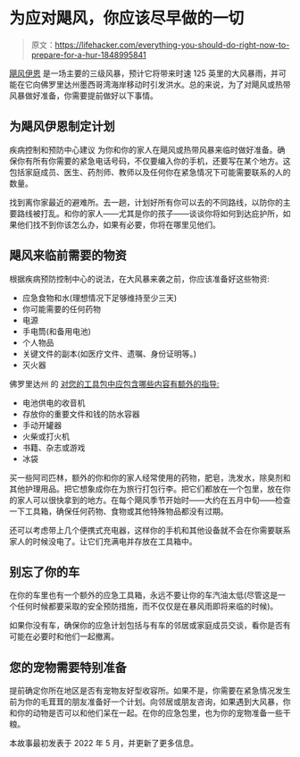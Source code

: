 # 为应对飓风，你应该尽早做的一切

> 原文：<https://lifehacker.com/everything-you-should-do-right-now-to-prepare-for-a-hur-1848995841>

[飓风伊恩](https://www.nhc.noaa.gov/refresh/graphics_at4+shtml/042148.shtml?inundation) 是一场主要的三级风暴，预计它将带来时速 125 英里的大风暴雨，并可能在它向佛罗里达州墨西哥湾海岸移动时引发洪水。总的来说，为了对飓风或热带风暴做好准备，你需要提前做好以下事情。



## **为飓风伊恩制定计划**

疾病控制和预防中心建议 为你和你的家人在飓风或热带风暴来临时做好准备。确保你有所有你需要的紧急电话号码，不仅要编入你的手机，还要写在某个地方。这包括家庭成员、医生、药剂师、教师以及任何你在紧急情况下可能需要联系的人的数量。

找到离你家最近的避难所。去一趟，计划好所有你可以去的不同路线，以防你的主要路线被打乱。和你的家人——尤其是你的孩子——谈谈你将如何到达庇护所，如果他们找不到你该怎么办，如果有必要，你将在哪里见他们。

## **飓风来临前需要的物资**

根据疾病预防控制中心的说法，在大风暴来袭之前，你应该准备好这些物资:

*   应急食物和水(理想情况下足够维持至少三天)
*   你可能需要的任何药物
*   电源
*   手电筒(和备用电池)
*   个人物品
*   关键文件的副本(如医疗文件、遗嘱、身份证明等。)
*   灭火器

佛罗里达州 的 [对您的工具包中应包含哪些内容有额外的指导:](https://www.stateofflorida.com/articles/hurricane-preparedness-guide/)

*   电池供电的收音机
*   存放你的重要文件和钱的防水容器
*   手动开罐器
*   火柴或打火机
*   书籍、杂志或游戏
*   冰袋

买一些阿司匹林，额外的你和你的家人经常使用的药物，肥皂，洗发水，除臭剂和其他护理用品。把它想象成你在为旅行打包行李。把它们都放在一个包里，放在你的家人可以很快拿到的地方。在每个飓风季节开始时——大约在五月中旬——检查一下工具箱，确保任何药物、食物或其他特殊物品都没有过期。

还可以考虑带上几个便携式充电器，这样你的手机和其他设备就不会在你需要联系家人的时候没电了。让它们充满电并存放在工具箱中。

## **别忘了你的车**

在你的车里也有一个额外的应急工具箱，永远不要让你的车汽油太低(尽管这是一个任何时候都要采取的安全预防措施，而不仅仅是在暴风雨即将来临的时候)。

如果你没有车，确保你的应急计划包括与有车的邻居或家庭成员交谈，看你是否有可能在必要时和他们一起撤离。

## **您的宠物需要特别准备**

提前确定你所在地区是否有宠物友好型收容所。如果不是，你需要在紧急情况发生前为你的毛茸茸的朋友准备好一个计划。向邻居或朋友咨询，如果遇到大风暴，你和你的动物是否可以和他们呆在一起。在你的应急包里，也为你的宠物准备一些干粮。

本故事最初发表于 2022 年 5 月，并更新了更多信息。